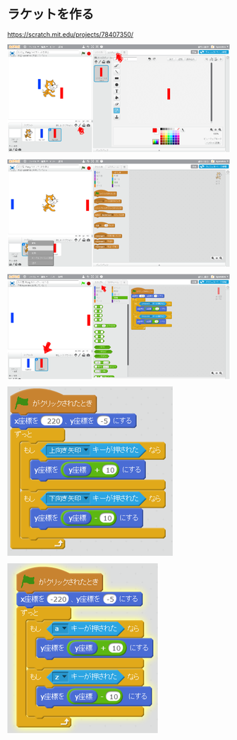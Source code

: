# ラケットを作る
https://scratch.mit.edu/projects/78407350/

![](create_racket_001a.png)

![](create_racket_002a.png)

![](create_racket_004a.png)

![](racket_script_001a.png)

![](racket_script_002a.png)